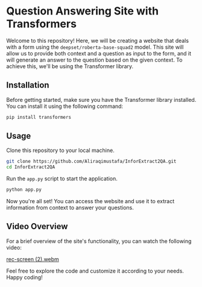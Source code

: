 # Question Answering Site with Transformers

Welcome to this repository! Here, we will be creating a website that deals with a form using the `deepset/roberta-base-squad2` model. This site will allow us to provide both context and a question as input to the form, and it will generate an answer to the question based on the given context. To achieve this, we'll be using the Transformer library.

## Installation

Before getting started, make sure you have the Transformer library installed. You can install it using the following command:

```bash
pip install transformers
```

## Usage
Clone this repository to your local machine.
```bash
git clone https://github.com/Aliraqimustafa/InforExtract2QA.git
cd InforExtract2QA
```
Run the ```app.py``` script to start the application.
```bash
python app.py
```
Now you're all set! You can access the website and use it to extract information from context to answer your questions.

## Video Overview
For a brief overview of the site's functionality, you can watch the following video:

[rec-screen (2).webm](https://github.com/Aliraqimustafa/InforExtract2QA/assets/126193386/87c8f02b-3b4c-467a-94e3-f94e4f83de35)


Feel free to explore the code and customize it according to your needs. Happy coding!
